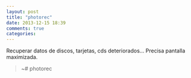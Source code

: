 ```yaml
---
layout: post
title: "photorec"
date: 2013-12-15 18:39
comments: true
categories: 
---
```

Recuperar datos de discos, tarjetas, cds deteriorados... Precisa pantalla maximizada.

>~# photorec

